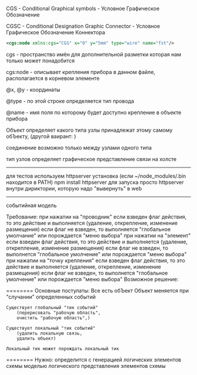 CGS  - Conditional Graphical symbols             - Условное Графическое Обозначение

CGSC - Conditional Designation Graphic Connector - Условное Графическое Обозначение Коннектора


```xml
<cgs:node xmlns:cgs="CGS" x="0" y="5mm" type="wire" name="fst"/>
```
cgs - пространство имён для дополнительной разметки которая нам только может понадобится


cgs:node - описывает крепления прибора в данном файле, располагается в корневом элементе

@x, @y - координаты

@type - по этой строке определяется тип провода

@name - имя поля по которому будет доступно крепление в объекте прибора

Объект определяет какого типа узлы принадлежат этому самому обЪекту,
(другой ваирант: )

соединение возможно только между узлами одного типа

тип узлов определяет графическое представление связи на холсте

----
для тестов используем httpserver
 установка (если ~/node_modules/.bin находится в PATH)
 npm install httpserver 
 для запуска просто httpserver внутри дириктории, которую надо
 "вывернуть" в web

---
событийная модель

Требование:
    при нажатии на "проводник"
        если взведен флаг действия, то это действие и выполняется (удаление, открепление, изменение размещения)
        если флаг не взведен, то выполняется "глобальное умолчание" или порождается "меню выбора"
    при нажатии на "элемент"
        если взведен флаг действия, то это действие и выполняется (удаление, открепление, изменение размещения)
        если флаг не взведен, то выполнется "глобальное умолчение" или порождается "меню выбора"
    при нажатии на "точку крепления"
        если взведен флаг действия, то это действие и выполняется (удаление, открепление, изменение размещения)
        если флаг не взведен, то выполнется "глобальное умолчение" или порождается "меню выбора"
Возможное решение:
    
========
Основные постулаты:
    Все есть обЪект
    Объект меняется при "случании" определенных событий

    Существует глобальный "тик событий"
        (перерисовать "рабочую область",
        очистить "рабочую область",)
        
    Существует локальный "тик событий"
        (удалить локальную связь,
        удалить объект)

    Локальный тик может порождать локальный тик

========
Нужно:
    определится с
        генерацией логических элементов схемы
        моделью логического представления элементов схемы

